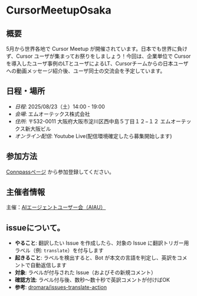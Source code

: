 # CursorMeetupOsaka

## 概要

5月から世界各地で Cursor Meetup が開催されています。日本でも世界に負けず、Cursor ユーザが集まってお祭りをしましょう！今回は、企業単位で Cursor を導入したユーザ事例のLTとユーザによるLT、Cursorチームからの日本ユーザへの動画メッセージ紹介後、ユーザ同士の交流会を予定しています。

## 日程・場所
- *日程*: 2025/08/23（土）14:00 - 19:00
- *会場*: エムオーテックス株式会社
- *住所*: 〒532-0011 大阪府大阪市淀川区西中島５丁目１２−１２ エムオーテックス新大阪ビル
- *オンライン配信*: Youtube Live(配信環境確定したら募集開始します)

## 参加方法
[Connpassページ](https://aiau.connpass.com/event/363025/) から参加登録してください。

## 主催者情報

主催：[AIエージェントユーザー会（AIAU）](https://discord.gg/GatQE7wGvK)


## issueについて。
- **やること**: 翻訳したい Issue を作成したら、対象の Issue に翻訳トリガー用ラベル（例: `translate`）を付与します
- **起きること**: ラベルを検出すると、Bot が本文の言語を判定し、英訳をコメントで自動返信します
- **対象**: ラベルが付与された Issue（およびその新規コメント）
- **確認方法**: ラベル付与後、数秒〜数十秒で英訳コメントが付けばOK
- **参考**: [dromara/issues-translate-action](https://github.com/dromara/issues-translate-action)